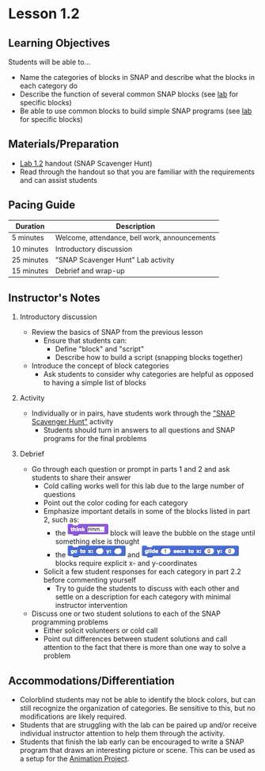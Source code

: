 # Lesson 1.2

## Learning Objectives

Students will be able to...
* Name the categories of blocks in SNAP and describe what the blocks in each category do
* Describe the function of several common SNAP blocks (see [lab](lab_12.md) for specific blocks)
* Be able to use common blocks to build simple SNAP programs (see [lab](lab_12.md) for specific blocks)

## Materials/Preparation
* [Lab 1.2](lab_12.md) handout (SNAP Scavenger Hunt)
* Read through the handout so that you are familiar with the requirements and can assist students


## Pacing Guide

| Duration | Description |
| -- | -- |
| 5 minutes | Welcome, attendance, bell work, announcements   |
|10 minutes| Introductory discussion|
|25 minutes| "SNAP Scavenger Hunt" Lab activity|
|15 minutes| Debrief and wrap-up|


## Instructor's Notes

1. Introductory discussion
    * Review the basics of SNAP from the previous lesson
        * Ensure that students can:
            * Define "block" and "script" 
            * Describe how to build a script (snapping blocks together)
    * Introduce the concept of block categories
        * Ask students to consider why categories are helpful as opposed to having a simple list of blocks

2. Activity
    * Individually or in pairs, have students work through the ["SNAP Scavenger Hunt"](lab_12.md) activity
        * Students should turn in answers to all questions and SNAP programs for the final problems

3. Debrief
    * Go through each question or prompt in parts 1 and 2 and ask students to share their answer
        * Cold calling works well for this lab due to the large number of questions
        * Point out the color coding for each category
        * Emphasize important details in some of the blocks listed in part 2, such as:
            * the ![](think.png) block will leave the bubble on the stage until something else is thought
            * the ![](gotox-y.png) and ![](glide.png) blocks require explicit x- and y-coordinates
        * Solicit a few student responses for each category in part 2.2 before commenting yourself
            * Try to guide the students to discuss with each other and settle on a description for each category with minimal instructor intervention
    * Discuss one or two student solutions to each of the SNAP programming problems
        * Either solicit volunteers or cold call
        * Point out differences between student solutions and call attention to the fact that there is more than one way to solve a problem

## Accommodations/Differentiation

* Colorblind students may not be able to identify the block colors, but can still recognize the organization of categories. Be sensitive to this, but no modifications are likely required.
* Students that are struggling with the lab can be paired up and/or receive individual instructor attention to help them through the activity.
* Students that finish the lab early can be encouraged to write a SNAP program that draws an interesting picture or scene.  This can be used as a setup for the [Animation Project](project_1.md).